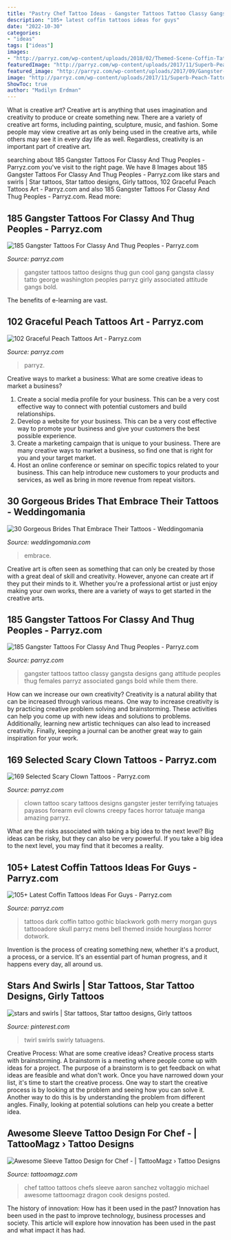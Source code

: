 ```yaml
---
title: "Pastry Chef Tattoo Ideas - Gangster Tattoos Tattoo Classy Gangsta Designs Gang Attitude Peoples Thug Females Parryz Associated Gangs Bold While Them There"
description: "105+ latest coffin tattoos ideas for guys"
date: "2022-10-30"
categories:
- "ideas"
tags: ["ideas"]
images:
- "http://parryz.com/wp-content/uploads/2018/02/Themed-Scene-Coffin-Tattoo-639x700.jpg"
featuredImage: "http://parryz.com/wp-content/uploads/2017/11/Superb-Peach-Tattoo.jpg"
featured_image: "http://parryz.com/wp-content/uploads/2017/09/Gangster-Tattoo-25.jpg"
image: "http://parryz.com/wp-content/uploads/2017/11/Superb-Peach-Tattoo.jpg"
ShowToc: true
author: "Madilyn Erdman"
---
```



What is creative art?
Creative art is anything that uses imagination and creativity to produce or create something new. There are a variety of creative art forms, including painting, sculpture, music, and fashion. Some people may view creative art as only being used in the creative arts, while others may see it in every day life as well. Regardless, creativity is an important part of creative art.

	

		
searching about 185 Gangster Tattoos For Classy And Thug Peoples - Parryz.com you've visit to the right page. We have 8 Images about 185 Gangster Tattoos For Classy And Thug Peoples - Parryz.com like stars and swirls | Star tattoos, Star tattoo designs, Girly tattoos, 102 Graceful Peach Tattoos Art - Parryz.com and also 185 Gangster Tattoos For Classy And Thug Peoples - Parryz.com. Read more:
		
    
## 185 Gangster Tattoos For Classy And Thug Peoples - Parryz.com

<img loading=lazy src="http://parryz.com/wp-content/uploads/2017/09/Gangster-Tattoo-25.jpg" onerror="this.onerror=null;this.src='https://tse4.mm.bing.net/th?id=OIP.tKklCoEpZKvinefbULYdPAHaHY&amp;pid=15.1';" alt="185 Gangster Tattoos For Classy And Thug Peoples - Parryz.com">

_Source: parryz.com_

>gangster tattoos tattoo designs thug gun cool gang gangsta classy tatto george washington peoples parryz girly associated attitude gangs bold. 

	

The benefits of e-learning are vast.

    
## 102 Graceful Peach Tattoos Art - Parryz.com

<img loading=lazy src="http://parryz.com/wp-content/uploads/2017/11/Superb-Peach-Tattoo.jpg" onerror="this.onerror=null;this.src='https://tse4.mm.bing.net/th?id=OIP.17ymzX_aJ_-jdsMaJNZ4OQHaHa&amp;pid=15.1';" alt="102 Graceful Peach Tattoos Art - Parryz.com">

_Source: parryz.com_

>parryz. 

	

Creative ways to market a business: What are some creative ideas to market a business?
1. Create a social media profile for your business. This can be a very cost effective way to connect with potential customers and build relationships.
2. Develop a website for your business. This can be a very cost effective way to promote your business and give your customers the best possible experience.
3. Create a marketing campaign that is unique to your business. There are many creative ways to market a business, so find one that is right for you and your target market.
4. Host an online conference or seminar on specific topics related to your business. This can help introduce new customers to your products and services, as well as bring in more revenue from repeat visitors.

    
## 30 Gorgeous Brides That Embrace Their Tattoos - Weddingomania

<img loading=lazy src="https://i.weddingomania.com/30-gorgeous-brides-that-embrace-their-tattoos-29-500x749.jpg" onerror="this.onerror=null;this.src='https://tse1.mm.bing.net/th?id=OIP.9Fo1RNCQdO4QN0yu3Lk35wHaLG&amp;pid=15.1';" alt="30 Gorgeous Brides That Embrace Their Tattoos - Weddingomania">

_Source: weddingomania.com_

>embrace. 

	

Creative art is often seen as something that can only be created by those with a great deal of skill and creativity. However, anyone can create art if they put their minds to it. Whether you're a professional artist or just enjoy making your own works, there are a variety of ways to get started in the creative arts.

    
## 185 Gangster Tattoos For Classy And Thug Peoples - Parryz.com

<img loading=lazy src="http://parryz.com/wp-content/uploads/2017/09/Gangster-Tattoo-45.jpg" onerror="this.onerror=null;this.src='https://tse2.mm.bing.net/th?id=OIP.B2fxO3I2CVNEBaYW94RbqwHaHS&amp;pid=15.1';" alt="185 Gangster Tattoos For Classy And Thug Peoples - Parryz.com">

_Source: parryz.com_

>gangster tattoos tattoo classy gangsta designs gang attitude peoples thug females parryz associated gangs bold while them there. 

	

How can we increase our own creativity?
Creativity is a natural ability that can be increased through various means. One way to increase creativity is by practicing creative problem solving and brainstorming. These activities can help you come up with new ideas and solutions to problems. Additionally, learning new artistic techniques can also lead to increased creativity. Finally, keeping a journal can be another great way to gain inspiration for your work.

    
## 169 Selected Scary Clown Tattoos - Parryz.com

<img loading=lazy src="http://parryz.com/wp-content/uploads/2017/11/Smile-Clown-Tattoo-485x700.jpg" onerror="this.onerror=null;this.src='https://tse4.mm.bing.net/th?id=OIP.zIHgwZB5-dgIx3DhmYehcwHaKs&amp;pid=15.1';" alt="169 Selected Scary Clown Tattoos - Parryz.com">

_Source: parryz.com_

>clown tattoo scary tattoos designs gangster jester terrifying tatuajes payasos forearm evil clowns creepy faces horror tatuaje manga amazing parryz. 

	

What are the risks associated with taking a big idea to the next level?
Big ideas can be risky, but they can also be very powerful. If you take a big idea to the next level, you may find that it becomes a reality.

    
## 105+ Latest Coffin Tattoos Ideas For Guys - Parryz.com

<img loading=lazy src="http://parryz.com/wp-content/uploads/2018/02/Themed-Scene-Coffin-Tattoo-639x700.jpg" onerror="this.onerror=null;this.src='https://tse3.mm.bing.net/th?id=OIP.f9VPrLMdimF-q1vt44708AHaIH&amp;pid=15.1';" alt="105+ Latest Coffin Tattoos Ideas For Guys - Parryz.com">

_Source: parryz.com_

>tattoos dark coffin tattoo gothic blackwork goth merry morgan guys tattooadore skull parryz mens bell themed inside hourglass horror dotwork. 

	

Invention is the process of creating something new, whether it's a product, a process, or a service. It's an essential part of human progress, and it happens every day, all around us.

    
## Stars And Swirls | Star Tattoos, Star Tattoo Designs, Girly Tattoos

<img loading=lazy src="https://i.pinimg.com/736x/79/32/1a/79321afad096cc3b7604e76cac19b812--swirls-tatoos.jpg" onerror="this.onerror=null;this.src='https://tse4.mm.bing.net/th?id=OIP.IklOCDs9U4e7w9sa4HeaVgHaMM&amp;pid=15.1';" alt="stars and swirls | Star tattoos, Star tattoo designs, Girly tattoos">

_Source: pinterest.com_

>twirl swirls swirly tatuagens. 

	

Creative Process: What are some creative ideas?
Creative process starts with brainstorming. A brainstorm is a meeting where people come up with ideas for a project. The purpose of a brainstorm is to get feedback on what ideas are feasible and what don't work. Once you have narrowed down your list, it's time to start the creative process.
One way to start the creative process is by looking at the problem and seeing how you can solve it. Another way to do this is by understanding the problem from different angles. Finally, looking at potential solutions can help you create a better idea.

    
## Awesome Sleeve Tattoo Design For Chef - | TattooMagz › Tattoo Designs

<img loading=lazy src="https://tattoomagz.com/wp-content/uploads/aaron-sanchez-tattoos-beautiful-people-the-green-dragon-35333.jpg" onerror="this.onerror=null;this.src='https://tse1.mm.bing.net/th?id=OIP.YWTJKFXS6qLFCd4HIIPjDQHaJ4&amp;pid=15.1';" alt="Awesome Sleeve Tattoo Design for Chef - | TattooMagz › Tattoo Designs">

_Source: tattoomagz.com_

>chef tattoo tattoos chefs sleeve aaron sanchez voltaggio michael awesome tattoomagz dragon cook designs posted. 

	

The history of innovation: How has it been used in the past?
Innovation has been used in the past to improve technology, business processes and society. This article will explore how innovation has been used in the past and what impact it has had.

